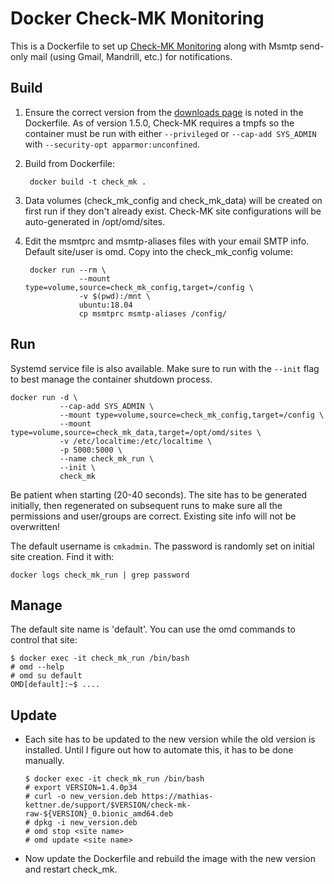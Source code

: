 # Docker Check-MK Monitoring

This is a Dockerfile to set up [Check-MK Monitoring][1] along with
Msmtp send-only mail (using Gmail, Mandrill, etc.) for notifications.

## Build

1. Ensure the correct version from the [downloads page][2] is noted in the
Dockerfile. As of version 1.5.0, Check-MK requires a tmpfs so the container must
be run with either `--privileged` or `--cap-add SYS_ADMIN` with `--security-opt apparmor:unconfined`.

1. Build from Dockerfile:

        docker build -t check_mk .

1. Data volumes (check_mk_config and check_mk_data) will be created on first run
   if they don't already exist. Check-MK site configurations will be
   auto-generated in /opt/omd/sites.

1. Edit the msmtprc and msmtp-aliases files with your email SMTP info. Default
site/user is omd. Copy into the check_mk_config volume:

        docker run --rm \
                   --mount type=volume,source=check_mk_config,target=/config \
                   -v $(pwd):/mnt \
                   ubuntu:18.04
                   cp msmtprc msmtp-aliases /config/

## Run

Systemd service file is also available. Make sure to run with the `--init` flag
to best manage the container shutdown process.

    docker run -d \
               --cap-add SYS_ADMIN \
               --mount type=volume,source=check_mk_config,target=/config \
               --mount type=volume,source=check_mk_data,target=/opt/omd/sites \
               -v /etc/localtime:/etc/localtime \
               -p 5000:5000 \
               --name check_mk_run \
               --init \
               check_mk

Be patient when starting (20-40 seconds). The site has to be generated
initially, then regenerated on subsequent runs to make sure all the permissions
and user/groups are correct. Existing site info will not be overwritten!

The default username is `cmkadmin`. The password is randomly set on initial site
creation. Find it with:

    docker logs check_mk_run | grep password

## Manage

The default site name is 'default'. You can use the omd commands to control that
site:

    $ docker exec -it check_mk_run /bin/bash
    # omd --help
    # omd su default
    OMD[default]:~$ ....

## Update

* Each site has to be updated to the new version while the old version is
  installed. Until I figure out how to automate this, it has to be done
  manually.

      $ docker exec -it check_mk_run /bin/bash
      # export VERSION=1.4.0p34
      # curl -o new_version.deb https://mathias-kettner.de/support/$VERSION/check-mk-raw-${VERSION}_0.bionic_amd64.deb
      # dpkg -i new_version.deb
      # omd stop <site name>
      # omd update <site name>
      
* Now update the Dockerfile and rebuild the image with the new version and
  restart check_mk.

[1]: http://mathias-kettner.com/check_mk.html  "Check-MK Monitoring"
[2]: http://mathias-kettner.com/check_mk_download.php?HTML=yes "downloads page" 
